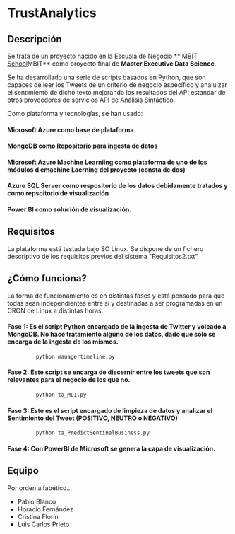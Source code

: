 # TrustAnalytics

## Descripción
Se trata de un proyecto nacido en la Escuala de Negocio ** [MBIT School](http://www.mbitschool.com)MBIT** como proyecto final de **Master Executive Data Science**.

Se ha desarrollado una serie de scripts basados en Python, que son capaces de leer los Tweets de un criterio de negocio específico y analuizar el sentimiento de dicho texto mejorando los resultados del API estandar de otros proveedores de servicios API de Análisis Sintáctico.

Como plataforma y tecnologías, se han usado:
   #### Microsoft Azure como base de plataforma
   #### MongoDB como Repositorio para ingesta de datos
   #### Microsoft Azure Machine Learniing como plataforma de uno de los módulos d emachine Laerning del proyecto (consta de dos)
   #### Azure SQL Server como respositorio de los datos debidamente tratados y como repsoitorio de visualización
   #### Power BI como solución de visualización.

## Requisitos

La plataforma está testada bajo SO Linux.
Se dispone de un fichero descriptivo de los requisitos previos del sistema "Requisitos2.txt"

## ¿Cómo funciona?
La forma de funcionamiento es en distintas fases y está pensado para que todas sean independientes entre si y destinadas a ser programadas en un CRON de Linux a distintas horas.

#### Fase 1: Es el script Python encargado de la ingesta de Twitter y volcado a MongoDB. No hace tratamiento alguno de los datos, dado que solo se encarga de la ingesta de los mismos.
             python managertimeline.py

#### Fase 2: Este script se encarga de discernir entre los tweets que son relevantes para el negocio de los que no. 
             python ta_ML1.py

#### Fase 3: Este es el script encargado de limpieza de datos y analizar el Sentimiento del Tweet (POSITIVO, NEUTRO o NEGATIVO)
             python ta_PredictSentinelBusiness.py

#### Fase 4: Con PowerBI de Microsoft se genera la capa de visualización.			 
              
   
## Equipo
Por orden alfabético...

* Pablo Blanco
* Horacio Fernández
* Cristina Florín 
* Luis Carlos Prieto
